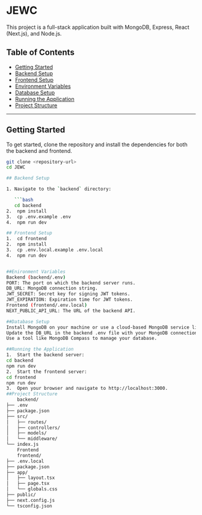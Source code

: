 # JEWC

This project is a full-stack application built with MongoDB, Express, React (Next.js), and Node.js.

## Table of Contents

- [Getting Started](#getting-started)
- [Backend Setup](#backend-setup)
- [Frontend Setup](#frontend-setup)
- [Environment Variables](#environment-variables)
- [Database Setup](#database-setup)
- [Running the Application](#running-the-application)
- [Project Structure](#project-structure)

---

## Getting Started

To get started, clone the repository and install the dependencies for both the backend and frontend.

```bash
git clone <repository-url>
cd JEWC

## Backend Setup

1. Navigate to the `backend` directory:

   ```bash
   cd backend
2.  npm install
3.  cp .env.example .env
4.  npm run dev

## Frontend Setup
1.  cd frontend
2.  npm install
3.  cp .env.local.example .env.local
4.  npm run dev


##Enironment Variables 
Backend (backend/.env)
PORT: The port on which the backend server runs.
DB_URL: MongoDB connection string.
JWT_SECRET: Secret key for signing JWT tokens.
JWT_EXPIRATION: Expiration time for JWT tokens.
Frontend (frontend/.env.local)
NEXT_PUBLIC_API_URL: The URL of the backend API.

##Database Setup
Install MongoDB on your machine or use a cloud-based MongoDB service like MongoDB Atlas.
Update the DB_URL in the backend .env file with your MongoDB connection string.
Use a tool like MongoDB Compass to manage your database.

##Running the Application
1.  Start the backend server:
cd backend
npm run dev
2.  Start the frontend server:
cd frontend
npm run dev
3.  Open your browser and navigate to http://localhost:3000.
##Project Structure
    backend/
├── .env
├── package.json
├── src/
│   ├── routes/
│   ├── controllers/
│   ├── models/
│   └── middleware/
└── index.js
    Frontend
    frontend/
├── .env.local
├── package.json
├── app/
│   ├── layout.tsx
│   ├── page.tsx
│   └── globals.css
├── public/
├── next.config.js
└── tsconfig.json